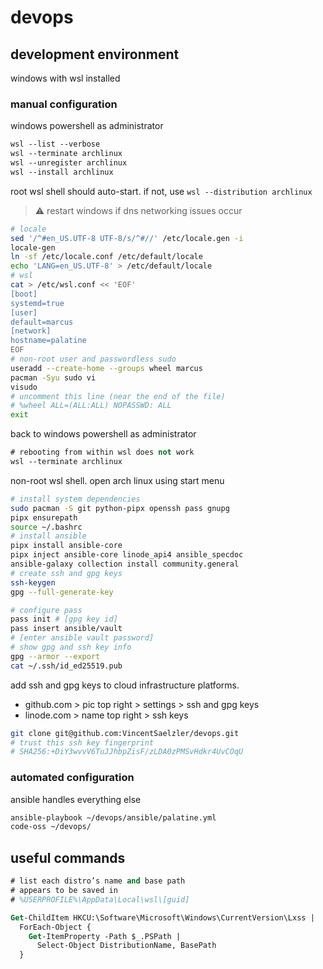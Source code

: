 # devops

## development environment

windows with wsl installed

### manual configuration

windows powershell as administrator

```ps
wsl --list --verbose
wsl --terminate archlinux
wsl --unregister archlinux
wsl --install archlinux
```

root wsl shell should auto-start. if not, use `wsl --distribution archlinux`

> ⚠️ restart windows if dns networking issues occur

```sh
# locale
sed '/^#en_US.UTF-8 UTF-8/s/^#//' /etc/locale.gen -i
locale-gen
ln -sf /etc/locale.conf /etc/default/locale
echo 'LANG=en_US.UTF-8' > /etc/default/locale
# wsl
cat > /etc/wsl.conf << 'EOF'
[boot]
systemd=true
[user]
default=marcus
[network]
hostname=palatine
EOF
# non-root user and passwordless sudo
useradd --create-home --groups wheel marcus
pacman -Syu sudo vi
visudo
# uncomment this line (near the end of the file)
# %wheel ALL=(ALL:ALL) NOPASSWD: ALL
exit
```

back to windows powershell as administrator

```ps
# rebooting from within wsl does not work
wsl --terminate archlinux
```

non-root wsl shell. open arch linux using start menu

```sh
# install system dependencies
sudo pacman -S git python-pipx openssh pass gnupg
pipx ensurepath
source ~/.bashrc
# install ansible
pipx install ansible-core
pipx inject ansible-core linode_api4 ansible_specdoc
ansible-galaxy collection install community.general
# create ssh and gpg keys
ssh-keygen
gpg --full-generate-key
```

```sh
# configure pass
pass init # [gpg key id]
pass insert ansible/vault
# [enter ansible vault password]
# show gpg and ssh key info
gpg --armor --export
cat ~/.ssh/id_ed25519.pub
```

add ssh and gpg keys to cloud infrastructure platforms.

- github.com > pic top right > settings > ssh and gpg keys
- linode.com > name top right > ssh keys

```sh
git clone git@github.com:VincentSaelzler/devops.git
# trust this ssh key fingerprint
# SHA256:+DiY3wvvV6TuJJhbpZisF/zLDA0zPMSvHdkr4UvCOqU
```

### automated configuration

ansible handles everything else

```sh
ansible-playbook ~/devops/ansible/palatine.yml
code-oss ~/devops/
```

## useful commands

```ps
# list each distro’s name and base path
# appears to be saved in
# %USERPROFILE%\AppData\Local\wsl\[guid]

Get-ChildItem HKCU:\Software\Microsoft\Windows\CurrentVersion\Lxss |
  ForEach-Object {
    Get-ItemProperty -Path $_.PSPath |
      Select-Object DistributionName, BasePath
  }
```
